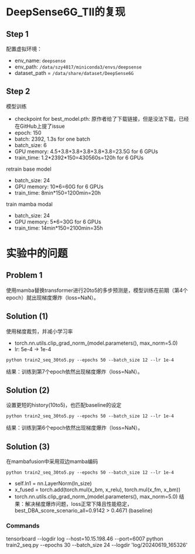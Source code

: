 # DeepSense6G_TII的复现
## Step 1
配置虚拟环境：
* env_name: `deepsense`
* env_path: `/data/szy4017/miniconda3/envs/deepsense`
* dataset_path = `/data/share/dataset/DeepSense6G`

## Step 2
模型训练
* checkpoint for best_model.pth: 原作者给了下载链接，但是没法下载，已经在GitHub上提了issue
* epoch: 150
* batch: 2392, 1.3s for one batch
* batch_size: 6
* GPU memory: 4.5+3.8+3.8+3.8+3.8+3.8=23.5G for 6 GPUs
* train_time: 1.2\*2392\*150=430560s=120h for 6 GPUs

retrain base model
* batch_size: 24
* GPU memory: 10*6=60G for 6 GPUs
* train_time: 8min\*150=1200min=20h

train mamba modal
* batch_size: 24
* GPU memory: 5\*6=30G for 6 GPUs
* train_time: 14min\*150=2100min=35h

# 实验中的问题
## Problem 1
使用mamba替换transformer进行20to5的多步预测是，模型训练在前期（第4个epoch）就出现梯度爆炸（loss=NaN）。

## Solution (1)
使用梯度裁剪，并减小学习率
* torch.nn.utils.clip_grad_norm_(model.parameters(), max_norm=5.0)
* lr: 5e-4 -> 1e-4
```
python train2_seq_30to5.py --epochs 50 --batch_size 12 --lr 1e-4
```
结果：训练到第7个epoch依然出现梯度爆炸（loss=NaN）。

## Solution (2)
设置更短的history(10to5)，也匹配baseline的设定
```
python train2_seq_30to5.py --epochs 50 --batch_size 12 --lr 1e-4
```
结果：训练到第6个epoch依然出现梯度爆炸（loss=NaN）。

## Solution (3)
在mambafusion中采用双边mamba编码
```
python train2_seq_30to5.py --epochs 50 --batch_size 12 --lr 1e-4
```
* self.ln1 = nn.LayerNorm(ln_size)
* x_fused = torch.add(torch.mul(x_bm, x_relu), torch.mul(x_fm, x_bm))
* torch.nn.utils.clip_grad_norm_(model.parameters(), max_norm=5.0)
结果：解决梯度爆炸问题，loss正常下降且性能稳定，best_DBA_score_scenario_all=0.9142 > 0.4671 (baseline)

### Commands
tensorboard --logdir log --host=10.15.198.46 --port=6007
python train2_seq.py --epochs 30 --batch_size 24 --logdir 'log/20240619_165326'


